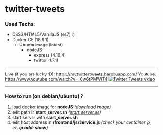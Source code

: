# twitter-tweets


### Used Techs:
* CSS3/HTML5/VanillaJS (es7) :)
* Docker CE (18.9.1)
    * Ubuntu image (latest)
        * nodeJS
             * express (4.16.4)
             * twitter (1.7.1)

---------------------------------------------

Live (if you are lucky :D): https://mytwittertweets.herokuapp.com/
Youtube: https://www.youtube.com/watch?v=_Cw6tPMWiT4
[![Twitter Tweets video](http://img.youtube.com/vi/_Cw6tPMWiT4/0.jpg)](http://www.youtube.com/watch?v=_Cw6tPMWiT4)

---------------------------------------------

### How to run (on debian/ubuntu) ?

1. load docker image for **nodeJS** *([download image](https://drive.google.com/open?id=1opSxTmjus0P1TX-GFKeIdzchDMlBVII3))*
2. edit path in **start_server.sh** *([start_server.sh](https://github.com/shadowvzs/twitter-tweets/blob/master/start_server.sh))*
3. start server with **start_server.sh**
4. edit host address in **/frontend/js/Service.js** *(check your container ip, ex. **ip addr show**)*

